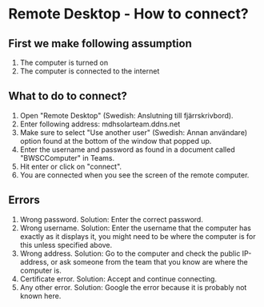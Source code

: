 # Remote Desktop - How to connect?
## First we make following assumption
1. The computer is turned on
2. The computer is connected to the internet

## What to do to connect?
1. Open "Remote Desktop" (Swedish: Anslutning till fjärrskrivbord).
2. Enter following address: mdhsolarteam.ddns.net
3. Make sure to select "Use another user" (Swedish: Annan användare) option found at the bottom of the window that popped up.
4. Enter the username and password as found in a document called "BWSCComputer" in Teams.
6. Hit enter or click on "connect".
7. You are connected when you see the screen of the remote computer.

## Errors
1. Wrong password. Solution: Enter the correct password.
2. Wrong username. Solution: Enter the username that the computer has exactly as it displays it, you might need to be where the computer is for this unless specified above.
3. Wrong address. Solution: Go to the computer and check the public IP-address, or ask someone from the team that you know are where the computer is.
4. Certificate error. Solution: Accept and continue connecting.
5. Any other error. Solution: Google the error because it is probably not known here.
